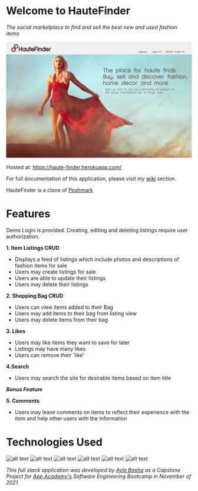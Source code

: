 # Welcome to HauteFinder

_The social marketplace to find and sell the best new and used fashion items_

[![Splash Page Wireframe](https://github.com/spacegray/haute-finder/blob/wireframes/react-app/src/images/HauteFinder-Wireframes/Splash%20-%20MacBook%20Pro%20-%201.png)](https://github.com/spacegray/haute-finder/wiki/Wireframes)

Hosted at: https://haute-finder.herokuapp.com/

For full documentation of this application, please visit my [wiki](https://github.com/spacegray/haute-finder/wiki) section.

HauteFinder is a clone of [Poshmark](https://poshmark.com/)

# Features 

Demo Login is provided. Creating, editing and deleting listings require user authorization. 

**1. Item Listings CRUD**
* Displays a feed of listings which include photos and descriptions of fashion items for sale
* Users may create listings for sale
* Users are able to update their listings
* Users may delete their listings

**2. Shopping Bag CRUD**
* Users can view items added to their Bag
* Users may add items to their bag from listing view 
* Users may delete items from their bag

**3. Likes**
* Users may like items they want to save for later
* Listings may have many likes
* Users can remove their 'like'

**4.Search**
* Users may search the site for desirable items based on item title  

***Bonus Feature***

**5. Comments**
* Users may leave comments on items to reflect their experience with the item and help other users with the information


# Technologies Used
![alt text](https://camo.githubusercontent.com/a194f5f466da233b84ca5728247f6bc3c338d2d7b80041784dd81e1a6dbc8afd/68747470733a2f2f696d672e736869656c64732e696f2f62616467652f2d507974686f6e2d3337373641423f7374796c653d666c61742d737175617265266c6f676f3d507974686f6e266c6f676f436f6c6f723d776869746526)
 ![alt text](https://camo.githubusercontent.com/4791603fce2a6866ee2fb00bca2b48ea26bc934fa054a2fe63da4ae3e8518c10/68747470733a2f2f696d672e736869656c64732e696f2f62616467652f2d52656163742d3631444146423f6c6f676f3d5265616374266c6f676f436f6c6f723d333333333333)
![alt text](https://camo.githubusercontent.com/37b03eda8464fa74e1a7343cbac75fc9d3803a68a3a0d5b6fad3162437dc59cb/68747470733a2f2f696d672e736869656c64732e696f2f62616467652f2d4a6176615363726970742d4637444631453f6c6f676f3d4a617661536372697074266c6f676f436f6c6f723d333333333333)
![alt text](https://camo.githubusercontent.com/5a611392726e9c4479fb9e8d838bc0cee31474cea29e4b3b3faf33e378803033/68747470733a2f2f696d672e736869656c64732e696f2f62616467652f2d506f737467726553514c2d3333363739313f6c6f676f3d506f737467726553514c266c6f676f436f6c6f723d7768697465)
![alt text](https://camo.githubusercontent.com/3b6655d2610a0c0ecfaaaea3b5947ddcf1689f3762a1a4c4f62069db730db015/68747470733a2f2f696d672e736869656c64732e696f2f62616467652f2d466c61736b2d3030303030303f7374796c653d666c61742d737175617265266c6f676f3d466c61736b266c6f676f436f6c6f723d7768697465)
![alt text](https://camo.githubusercontent.com/f70d9d9438b04e316fbba35c08d92860203762cec6212ef53ddd02d930014866/68747470733a2f2f696d672e736869656c64732e696f2f62616467652f2d435353332d3135373242363f6c6f676f3d43535333)

_This full stack application was developed by [Ayla Basha](https://www.linkedin.com/in/aylabasha/) as a Capstone Project for [App Academy's](https://github.com/appacademy) Software Engineering Bootcamp in November of 2021_ 

